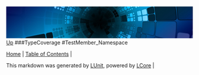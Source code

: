 ![](../Content/LCore-banner-small.png "")
[Up](TypeCoverage.md)
###TypeCoverage
#TestMember_Namespace

[Home](../../README.md) | [Table of Contents](../../TableOfContents.md) | 


This markdown was generated by [LUnit](https://github.com/CodeSingularity/LUnit), powered by [LCore](https://github.com/CodeSingularity/LCore) | 

